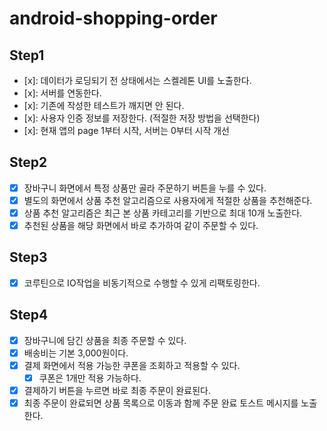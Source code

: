 # android-shopping-order

## Step1

- [x]: 데이터가 로딩되기 전 상태에서는 스켈레톤 UI를 노출한다.
- [x]: 서버를 연동한다.
- [x]: 기존에 작성한 테스트가 깨지면 안 된다.
- [x]: 사용자 인증 정보를 저장한다. (적절한 저장 방법을 선택한다)
- [x]: 현재 앱의 page 1부터 시작, 서버는 0부터 시작 개선

## Step2
- [x] 장바구니 화면에서 특정 상품만 골라 주문하기 버튼을 누를 수 있다.
- [x] 별도의 화면에서 상품 추천 알고리즘으로 사용자에게 적절한 상품을 추천해준다.
- [x] 상품 추천 알고리즘은 최근 본 상품 카테고리를 기반으로 최대 10개 노출한다.
- [x] 추천된 상품을 해당 화면에서 바로 추가하여 같이 주문할 수 있다.

## Step3
- [x] 코루틴으로 IO작업을 비동기적으로 수행할 수 있게 리팩토링한다.

## Step4
- [x] 장바구니에 담긴 상품을 최종 주문할 수 있다.
- [x] 배송비는 기본 3,000원이다.
- [x] 결제 화면에서 적용 가능한 쿠폰을 조회하고 적용할 수 있다.
  - [x] 쿠폰은 1개만 적용 가능하다.
- [x] 결제하기 버튼을 누르면 바로 최종 주문이 완료된다.
- [x] 최종 주문이 완료되면 상품 목록으로 이동과 함께 주문 완료 토스트 메시지를 노출한다.